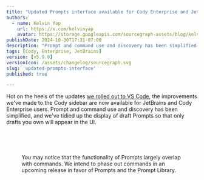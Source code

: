 ```yaml
---
title: "Updated Prompts interface available for Cody Enterprise and JetBrains"
authors:
  - name: Kelvin Yap
    url: https://x.com/kelvinyap
    avatar: https://storage.googleapis.com/sourcegraph-assets/blog/kelvin_avatar.png
publishDate: 2024-10-30T17:31-07:00
description: "Prompt and command use and discovery has been simplified in JetBrains and for Cody Enterprise users, and the chat window has been tidied up so that only Prompt drafts you own will appear in the UI."
tags: [Cody, Enterprise, JetBrains]
version: [v5.9.0]
versionIcon: /assets/changelog/sourcegraph.svg
slug: 'updated-prompts-interface'
published: true

---
```


Hot on the heels of the updates [we rolled out to VS Code](https://sourcegraph.com/changelog/new-prompts-ui), the improvements we've made to the Cody sidebar are now available for JetBrains and Cody Enterprise users. Prompt and command use and discovery has been simplified, and we've tidied up the display of draft Prompts so that only drafts you own will appear in the UI.

<br />
<Figure
  src="https://storage.googleapis.com/sourcegraph-assets/changelog/prompts-interface-updates/jetbrains-prompts-interface.png"
  alt="The Prompts UI has been updated and simplified for Cody Enterprise and JetBrains users."
/>
<br />

You may notice that the functionality of Prompts largely overlap with commands. We intend to phase out commands in an upcoming release in favor of Prompts and the Prompt Library.
